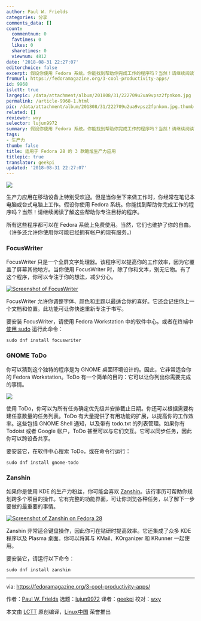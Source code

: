 ```yaml
---
author: Paul W. Frields
categories: 分享
comments_data: []
count:
  commentnum: 0
  favtimes: 0
  likes: 0
  sharetimes: 0
  viewnum: 4812
date: '2018-08-31 22:27:07'
editorchoice: false
excerpt: 假设你使用 Fedora 系统。你能找到帮助你完成工作的程序吗？当然！请继续阅读了解这些帮助你专注目标的程序。
fromurl: https://fedoramagazine.org/3-cool-productivity-apps/
id: 9968
islctt: true
largepic: /data/attachment/album/201808/31/222709u2ua9vpsz2fpnkom.jpg
permalink: /article-9968-1.html
pic: /data/attachment/album/201808/31/222709u2ua9vpsz2fpnkom.jpg.thumb.jpg
related: []
reviewer: wxy
selector: lujun9972
summary: 假设你使用 Fedora 系统。你能找到帮助你完成工作的程序吗？当然！请继续阅读了解这些帮助你专注目标的程序。
tags:
- 生产力
thumb: false
title: 适用于 Fedora 28 的 3 款酷炫生产力应用
titlepic: true
translator: geekpi
updated: '2018-08-31 22:27:07'
---
```


![](/data/attachment/album/201808/31/222709u2ua9vpsz2fpnkom.jpg)


生产力应用在移动设备上特别受欢迎。但是当你坐下来做工作时，你经常在笔记本电脑或台式电脑上工作。假设你使用 Fedora 系统。你能找到帮助你完成工作的程序吗？当然！请继续阅读了解这些帮助你专注目标的程序。


所有这些程序都可以在 Fedora 系统上免费使用。当然，它们也维护了你的自由。 （许多还允许你使用你可能已经拥有帐户的现有服务。）


### FocusWriter


FocusWriter 只是一个全屏文字处理器。该程序可以提高你的工作效率，因为它覆盖了屏幕其他地方。当你使用 FocusWriter 时，除了你和文本，别无它物。有了这个程序，你可以专注于你的想法，减少分心。


[![Screenshot of FocusWriter](/data/attachment/album/201808/31/222710pzzltue5tz5hhlt1.png)](https://fedoramagazine.org/wp-content/uploads/2018/07/Screenshot-from-2018-07-15-18-10-18.png)


FocusWriter 允许你调整字体、颜色和主题以最适合你的喜好。它还会记住你上一个文档和位置。此功能可让你快速重新专注于书写。


要安装 FocusWriter，请使用 Fedora Workstation 中的软件中心。或者在终端中[使用 sudo](https://fedoramagazine.org/howto-use-sudo/) 运行此命令：



```
sudo dnf install focuswriter
```

### GNOME ToDo


你可以猜到这个独特的程序是为 GNOME 桌面环境设计的。因此，它非常适合你的 Fedora Workstation。ToDo 有一个简单的目的：它可以让你列出你需要完成的事情。


![](/data/attachment/album/201808/31/222711yry5a0lr09iz9fy2.png)


使用 ToDo，你可以为所有任务确定优先级并安排截止日期。你还可以根据需要构建任意数量的任务列表。ToDo 有大量提供了有用功能的扩展，以提高你的工作效率。这些包括 GNOME Shell 通知，以及带有 todo.txt 的列表管理。如果你有 Todoist 或者 Google 帐户，ToDo 甚至可以与它们交互。它可以同步任务，因此你可以跨设备共享。


要安装它，在软件中心搜索 ToDo，或在命令行运行：



```
sudo dnf install gnome-todo
```

### Zanshin


如果你是使用 KDE 的生产力粉丝，你可能会喜欢 [Zanshin](https://zanshin.kde.org/)。该行事历可帮助你规划跨多个项目的操作。它有完整的功能界面，可让你浏览各种任务，以了解下一步要做的最重要的事情。


[![Screenshot of Zanshin on Fedora 28](/data/attachment/album/201808/31/222712xt8qrrzwthhq9zht.png)](https://fedoramagazine.org/wp-content/uploads/2018/07/Screenshot_20180715_192216.png)


Zanshin 非常适合键盘操作，因此你可在钻研时提高效率。它还集成了众多 KDE 程序以及 Plasma 桌面。你可以将其与 KMail、KOrganizer 和 KRunner 一起使用。


要安装它，请运行以下命令：



```
sudo dnf install zanshin
```



---


via: <https://fedoramagazine.org/3-cool-productivity-apps/>


作者：[Paul W. Frields](https://fedoramagazine.org/author/pfrields/) 选题：[lujun9972](https://github.com/lujun9972) 译者：[geekpi](https://github.com/geekpi) 校对：[wxy](https://github.com/wxy)


本文由 [LCTT](https://github.com/LCTT/TranslateProject) 原创编译，[Linux中国](https://linux.cn/) 荣誉推出